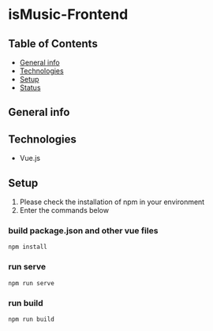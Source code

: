 # isMusic-Frontend

## Table of Contents
- [General info](#General-info)
- [Technologies](#Technologies)
- [Setup](#Setup)
- [Status](Status)

## General info

## Technologies
- Vue.js

## Setup

1. Please check the installation of npm in your environment
2. Enter the commands below


### build package.json and other vue files

```
npm install
```

### run serve
```
npm run serve
```

### run build
```
npm run build
```

